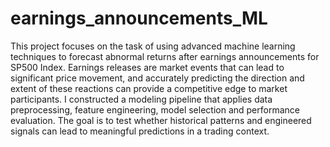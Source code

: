 # earnings_announcements_ML
This project focuses on the task of using advanced machine learning techniques to forecast abnormal returns after earnings announcements for SP500 Index. Earnings releases are market events that can lead to significant price movement, and accurately predicting the direction and extent of these reactions can provide a competitive edge to market participants.
I constructed a modeling pipeline that applies data preprocessing, feature engineering, model selection and performance evaluation. The goal is to test whether historical patterns and engineered signals can lead to meaningful predictions in a trading context.


